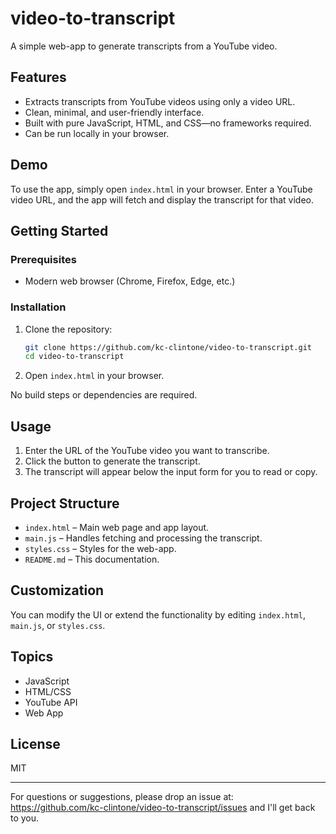 # video-to-transcript

A simple web-app to generate transcripts from a YouTube video.

## Features

- Extracts transcripts from YouTube videos using only a video URL.
- Clean, minimal, and user-friendly interface.
- Built with pure JavaScript, HTML, and CSS—no frameworks required.
- Can be run locally in your browser.

## Demo

To use the app, simply open `index.html` in your browser. Enter a YouTube video URL, and the app will fetch and display the transcript for that video.

## Getting Started

### Prerequisites

- Modern web browser (Chrome, Firefox, Edge, etc.)

### Installation

1. Clone the repository:
   ```bash
   git clone https://github.com/kc-clintone/video-to-transcript.git
   cd video-to-transcript
   ```
2. Open `index.html` in your browser.

No build steps or dependencies are required.

## Usage

1. Enter the URL of the YouTube video you want to transcribe.
2. Click the button to generate the transcript.
3. The transcript will appear below the input form for you to read or copy.

## Project Structure

- `index.html` – Main web page and app layout.
- `main.js` – Handles fetching and processing the transcript.
- `styles.css` – Styles for the web-app.
- `README.md` – This documentation.

## Customization

You can modify the UI or extend the functionality by editing `index.html`, `main.js`, or `styles.css`.

## Topics

- JavaScript
- HTML/CSS
- YouTube API
- Web App

## License

MIT

---

For questions or suggestions, please drop an issue at: https://github.com/kc-clintone/video-to-transcript/issues and I'll get back to you.
